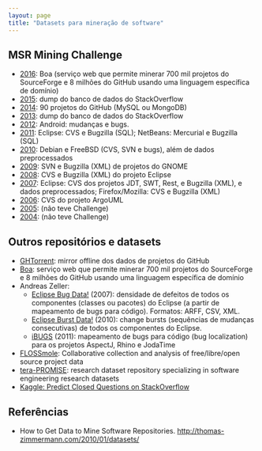 ```yaml
---
layout: page
title: "Datasets para mineração de software"
---
```


## MSR Mining Challenge

- [2016](http://2016.msrconf.org/#/challenge): Boa (serviço web que permite minerar 700 mil projetos do SourceForge e 8 milhões do GitHub usando uma linguagem específica de domínio)
- [2015](http://2015.msrconf.org/challenge.php): dump do banco de dados do StackOverflow
- [2014](http://2014.msrconf.org/challenge.php): 90 projetos do GitHub (MySQL ou MongoDB)
- [2013](http://2013.msrconf.org/challenge.php): dump do banco de dados do StackOverflow
- [2012](http://2012.msrconf.org/challenge.php): Android: mudanças e bugs.
- [2011](http://2011.msrconf.org/msr-challenge.html): Eclipse: CVS e Bugzilla (SQL); NetBeans: Mercurial e Bugzilla (SQL)
- [2010](http://msr.uwaterloo.ca/msr2010/challenge/): Debian e FreeBSD (CVS, SVN e bugs), além de dados preprocessados
- [2009](http://msr.uwaterloo.ca/msr2009/challenge/): SVN e Bugzilla (XML) de projetos do GNOME
- [2008](http://msr.uwaterloo.ca/msr2008/challenge/): CVS e Bugzilla (XML) do projeto Eclipse
- [2007](http://msr.uwaterloo.ca/msr2007/challenge/): Eclipse: CVS dos projetos JDT, SWT, Rest, e Bugzilla (XML), e dados preprocessados; Firefox/Mozilla: CVS e Bugzilla (XML)
- [2006](http://msr.uwaterloo.ca/challenge/): CVS do projeto ArgoUML
- [2005](http://2005.msrconf.org/): (não teve Challenge)
- [2004](http://2004.msrconf.org/): (não teve Challenge)
 
## Outros repositórios e datasets

- [GHTorrent](http://ghtorrent.org/): mirror offline dos dados de projetos do GitHub
- [Boa](http://boa.cs.iastate.edu/): serviço web que permite minerar 700 mil projetos do SourceForge e 8 milhões do GitHub usando uma linguagem específica de domínio
- Andreas Zeller:
    + [Eclipse Bug Data!](https://www.st.cs.uni-saarland.de/softevo/bug-data/eclipse/) (2007): densidade de defeitos de todos os componentes (classes ou pacotes) do Eclipse (a partir de mapeamento de bugs para código). Formatos: ARFF, CSV, XML.
    + [Eclipse Burst Data!](https://www.st.cs.uni-saarland.de/softevo/burst-data/eclipse/) (2010): change bursts (sequências de mudanças consecutivas) de todos os componentes do Eclipse.
    + [iBUGS](https://www.st.cs.uni-saarland.de/ibugs/) (2011): mapeamento de bugs para código (bug localization) para os projetos AspectJ, Rhino e JodaTime
- [FLOSSmole](http://flossmole.org/): Collaborative collection and analysis of free/libre/open source project data
- [tera-PROMISE](http://openscience.us/repo/): research dataset repository specializing in software engineering research datasets
- [Kaggle: Predict Closed Questions on StackOverflow](https://www.kaggle.com/c/predict-closed-questions-on-stack-overflow/data)

## Referências

- How to Get Data to Mine Software Repositories. <http://thomas-zimmermann.com/2010/01/datasets/>
